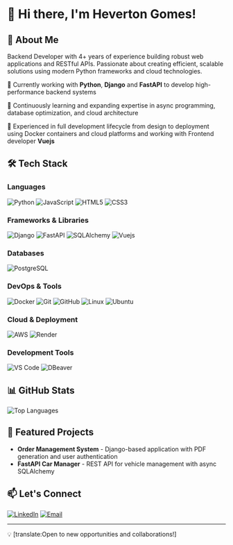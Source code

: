 # 👋 Hi there, I'm Heverton Gomes!

## 💫 About Me

Backend Developer with 4+ years of experience building robust web applications and RESTful APIs. Passionate about creating efficient, scalable solutions using modern Python frameworks and cloud technologies.

🔭 Currently working with **Python**, **Django** and **FastAPI** to develop high-performance backend systems

🌱 Continuously learning and expanding expertise in async programming, database optimization, and cloud architecture

💼 Experienced in full development lifecycle from design to deployment using Docker containers and cloud platforms and working with Frontend developer **Vuejs**

## 🛠️ Tech Stack

### Languages
![Python](https://img.shields.io/badge/Python-3776AB?style=for-the-badge&logo=python&logoColor=white)
![JavaScript](https://img.shields.io/badge/JavaScript-F7DF1E?style=for-the-badge&logo=javascript&logoColor=black)
![HTML5](https://img.shields.io/badge/HTML5-E34F26?style=for-the-badge&logo=html5&logoColor=white)
![CSS3](https://img.shields.io/badge/CSS3-1572B6?style=for-the-badge&logo=css3&logoColor=white)

### Frameworks & Libraries
![Django](https://img.shields.io/badge/Django-092E20?style=for-the-badge&logo=django&logoColor=white)
![FastAPI](https://img.shields.io/badge/FastAPI-009688?style=for-the-badge&logo=fastapi&logoColor=white)
![SQLAlchemy](https://img.shields.io/badge/SQLAlchemy-D71F00?style=for-the-badge&logo=sqlalchemy&logoColor=white)
![Vuejs](https://img.shields.io/badge/Vuejs-D71F00?style=for-the-badge&logo=vuejs&logoColor=white)

### Databases
![PostgreSQL](https://img.shields.io/badge/PostgreSQL-316192?style=for-the-badge&logo=postgresql&logoColor=white)

### DevOps & Tools
![Docker](https://img.shields.io/badge/Docker-2496ED?style=for-the-badge&logo=docker&logoColor=white)
![Git](https://img.shields.io/badge/Git-F05032?style=for-the-badge&logo=git&logoColor=white)
![GitHub](https://img.shields.io/badge/GitHub-181717?style=for-the-badge&logo=github&logoColor=white)
![Linux](https://img.shields.io/badge/Linux-FCC624?style=for-the-badge&logo=linux&logoColor=black)
![Ubuntu](https://img.shields.io/badge/Ubuntu-E95420?style=for-the-badge&logo=ubuntu&logoColor=white)

### Cloud & Deployment
![AWS](https://img.shields.io/badge/AWS-232F3E?style=for-the-badge&logo=amazonwebservices&logoColor=white)
![Render](https://img.shields.io/badge/Render-46E3B7?style=for-the-badge&logo=render&logoColor=white)

### Development Tools
![VS Code](https://img.shields.io/badge/VS_Code-007ACC?style=for-the-badge&logo=visual-studio-code&logoColor=white)
![DBeaver](https://img.shields.io/badge/DBeaver-382923?style=for-the-badge&logo=dbeaver&logoColor=white)

## 📊 GitHub Stats

![Top Languages](https://github-readme-stats.vercel.app/api/top-langs/?username=hevertongomes256&hide=html,css&langs_count=8&layout=compact&theme=tokyonight&hide_border=true&bg_color=0d1117&text_color=fff&title_color=58a6ff&icon_color=58a6ff)

## 🚀 Featured Projects

- **Order Management System** - Django-based application with PDF generation and user authentication
- **FastAPI Car Manager** - REST API for vehicle management with async SQLAlchemy

## 📫 Let's Connect

[![LinkedIn](https://img.shields.io/badge/LinkedIn-0077B5?style=for-the-badge&logo=linkedin&logoColor=white)](https://www.linkedin.com/in/hevertongomes/)
[![Email](https://img.shields.io/badge/Email-D14836?style=for-the-badge&logo=gmail&logoColor=white)](mailto:heverton.gomes2018@gmail.com)

---

💡 [translate:Open to new opportunities and collaborations!]
